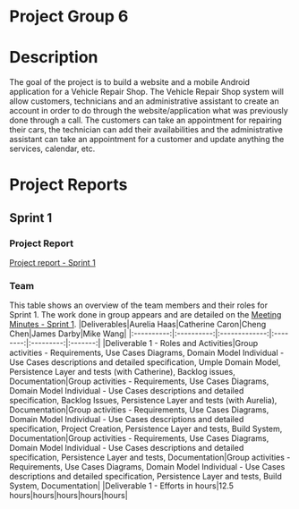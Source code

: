 # Project Group 6

# Description
The goal of the project is to build a website and a mobile Android application for a Vehicle Repair Shop.
The Vehicle Repair Shop system will allow customers, technicians and an administrative assistant to create an account in order to do through the website/application what was previously done through a call. The customers can take an appointment for repairing their cars, the technician can add their availabilities and the administrative assistant can take an appointment for a customer and update anything the services, calendar, etc.

# Project Reports
## Sprint 1
### Project Report
[Project report - Sprint 1](https://github.com/McGill-ECSE321-Winter2021/project-group-06/wiki)

### Team
This table shows an overview of the team members and their roles for Sprint 1. The work done in group appears and are detailed on the [Meeting Minutes - Sprint 1](https://github.com/McGill-ECSE321-Winter2021/project-group-06/wiki/Meeting-Minutes).
|Deliverables|Aurelia Haas|Catherine Caron|Cheng Chen|James Darby|Mike Wang|
|:----------:|:----------:|:-------------:|:--------:|:---------:|:-------:|
|Deliverable 1 - Roles and Activities|Group activities - Requirements, Use Cases Diagrams, Domain Model  Individual - Use Cases descriptions and detailed specification, Umple Domain Model, Persistence Layer and tests (with Catherine), Backlog issues, Documentation|Group activities - Requirements, Use Cases Diagrams, Domain Model  Individual - Use Cases descriptions and detailed specification, Backlog Issues, Persistence Layer and tests (with Aurelia), Documentation|Group activities - Requirements, Use Cases Diagrams, Domain Model  Individual - Use Cases descriptions and detailed specification, Project Creation, Persistence Layer and tests, Build System, Documentation|Group activities - Requirements, Use Cases Diagrams, Domain Model  Individual - Use Cases descriptions and detailed specification, Persistence Layer and tests, Documentation|Group activities - Requirements, Use Cases Diagrams, Domain Model  Individual - Use Cases descriptions and detailed specification, Persistence Layer and tests, Build System, Documentation|
|Deliverable 1 - Efforts in hours|12.5 hours|hours|hours|hours|hours|
